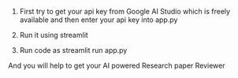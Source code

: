 1. First try to get your api key from Google AI Studio which is freely available and then enter your api key into app.py

2. Run it using streamlit

3. Run code as streamlit run app.py

And you will help to get your AI powered Research paper Reviewer
